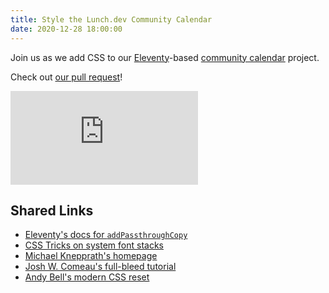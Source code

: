 ```yaml
---
title: Style the Lunch.dev Community Calendar
date: 2020-12-28 18:00:00
---
```


Join us as we add CSS to our [Eleventy](https://11ty.dev)-based [community calendar](https://github.com/LunchDevCommunity/community-calendar) project.

Check out [our pull request](https://github.com/LunchDevCommunity/community-calendar/pull/10)!

<div data-responsive-youtube--container>
<iframe src="https://www.youtube.com/embed/M4moKmALiMQ" frameborder="0" allow="accelerometer; autoplay; clipboard-write; encrypted-media; gyroscope; picture-in-picture" allowfullscreen></iframe>
</div>

## Shared Links

- [Eleventy's docs for `addPassthroughCopy`](https://www.11ty.dev/docs/copy/)
- [CSS Tricks on system font stacks](https://css-tricks.com/snippets/css/system-font-stack/)
- [Michael Knepprath's homepage](https://mknepprath.com/)
- [Josh W. Comeau's full-bleed tutorial](https://www.joshwcomeau.com/css/full-bleed/)
- [Andy Bell's modern CSS reset](https://piccalil.li/blog/a-modern-css-reset/)
